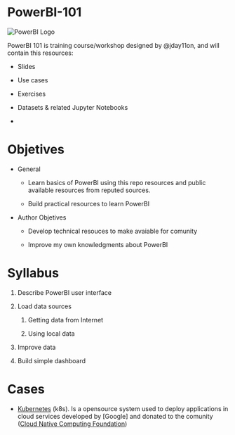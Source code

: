 PowerBI-101
===========

![PowerBI Logo](https://upload.wikimedia.org/wikipedia/commons/thumb/c/c9/Power_bi_logo_black.svg/240px-Power_bi_logo_black.svg.png)

PowerBI 101 is training course/workshop designed by @jday11on, and will contain this
resources:

* Slides

* Use cases

* Exercises

* Datasets & related Jupyter Notebooks

* 

# Objetives

* General
  
  * Learn basics of PowerBI using this repo resources and public available resources from reputed sources.
  
  * Build practical resources to learn PowerBI

* Author Objetives
  
  * Develop technical resouces to make avaiable for comunity
  
  * Improve my own knowledgments about PowerBI

# Syllabus

1. Describe PowerBI user interface

2. Load data sources
   
   1. Getting data from Internet
   
   2. Using local data

3. Improve data

4. Build simple dashboard

# Cases

* [Kubernetes](https://kubernetes.io) (k8s). Is a opensource system used to deploy applications in cloud services developed by [Google] and donated to the comunity ([Cloud Native Computing Foundation]((http://assemble.io)))
